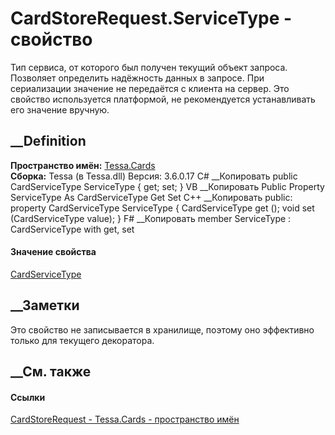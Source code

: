 # CardStoreRequest.ServiceType - свойство
Тип сервиса, от которого был получен текущий объект запроса. Позволяет
определить надёжность данных в запросе. При сериализации значение не
передаётся с клиента на сервер. Это свойство используется платформой, не
рекомендуется устанавливать его значение вручную.
## __Definition
 **Пространство имён:** [Tessa.Cards](N_Tessa_Cards.htm)  
 **Сборка:** Tessa (в Tessa.dll) Версия: 3.6.0.17
C# __Копировать
     public CardServiceType ServiceType { get; set; }
VB __Копировать
     Public Property ServiceType As CardServiceType
    	Get
    	Set
C++ __Копировать
     public:
    property CardServiceType ServiceType {
    	CardServiceType get ();
    	void set (CardServiceType value);
    }
F# __Копировать
     member ServiceType : CardServiceType with get, set
#### Значение свойства
[CardServiceType](T_Tessa_Cards_CardServiceType.htm)
##  __Заметки
Это свойство не записывается в хранилище, поэтому оно эффективно только для
текущего декоратора.
## __См. также
#### Ссылки
[CardStoreRequest - ](T_Tessa_Cards_CardStoreRequest.htm)
[Tessa.Cards - пространство имён](N_Tessa_Cards.htm)
